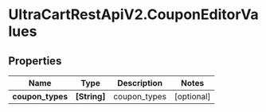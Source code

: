# UltraCartRestApiV2.CouponEditorValues

## Properties
Name | Type | Description | Notes
------------ | ------------- | ------------- | -------------
**coupon_types** | **[String]** | coupon_types | [optional] 


